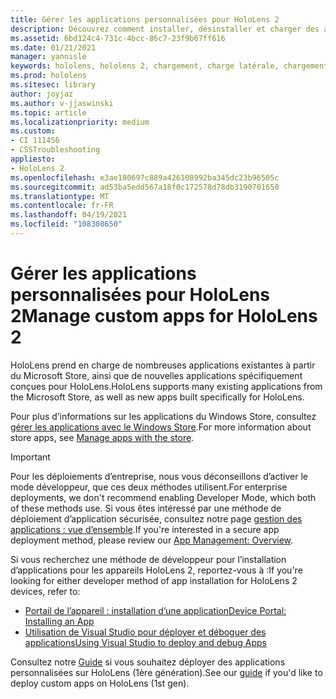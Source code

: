 ```yaml
---
title: Gérer les applications personnalisées pour HoloLens 2
description: Découvrez comment installer, désinstaller et charger des applications holographiques personnalisées sur des appareils HoloLens 2 à l’aide du portail des appareils et de Visual Studio.
ms.assetid: 6bd124c4-731c-4bcc-86c7-23f9b67ff616
ms.date: 01/21/2021
manager: yannisle
keywords: hololens, hololens 2, chargement, charge latérale, chargement secondaire, Store, UWP, application, installer
ms.prod: hololens
ms.sitesec: library
author: joyjaz
ms.author: v-jjaswinski
ms.topic: article
ms.localizationpriority: medium
ms.custom:
- CI 111456
- CSSTroubleshooting
appliesto:
- HoloLens 2
ms.openlocfilehash: e3ae180697c889a426108992ba345dc23b96505c
ms.sourcegitcommit: ad53ba5edd567a18f0c172578d78db3190701650
ms.translationtype: MT
ms.contentlocale: fr-FR
ms.lasthandoff: 04/19/2021
ms.locfileid: "108308650"
---
```

# <a name="manage-custom-apps-for-hololens-2"></a><span data-ttu-id="effd8-104">Gérer les applications personnalisées pour HoloLens 2</span><span class="sxs-lookup"><span data-stu-id="effd8-104">Manage custom apps for HoloLens 2</span></span>

<span data-ttu-id="effd8-105">HoloLens prend en charge de nombreuses applications existantes à partir du Microsoft Store, ainsi que de nouvelles applications spécifiquement conçues pour HoloLens.</span><span class="sxs-lookup"><span data-stu-id="effd8-105">HoloLens supports many existing applications from the Microsoft Store, as well as new apps built specifically for HoloLens.</span></span> 

<span data-ttu-id="effd8-106">Pour plus d’informations sur les applications du Windows Store, consultez [gérer les applications avec le Windows Store](holographic-store-apps.md).</span><span class="sxs-lookup"><span data-stu-id="effd8-106">For more information about store apps, see [Manage apps with the store](holographic-store-apps.md).</span></span>

> [!IMPORTANT]
> <span data-ttu-id="effd8-107">Pour les déploiements d’entreprise, nous vous déconseillons d’activer le mode développeur, que ces deux méthodes utilisent.</span><span class="sxs-lookup"><span data-stu-id="effd8-107">For enterprise deployments, we don't recommend enabling Developer Mode, which both of these methods use.</span></span> <span data-ttu-id="effd8-108">Si vous êtes intéressé par une méthode de déploiement d’application sécurisée, consultez notre page [gestion des applications : vue d’ensemble](app-deploy-overview.md).</span><span class="sxs-lookup"><span data-stu-id="effd8-108">If you're interested in a secure app deployment method, please review our [App Management: Overview](app-deploy-overview.md).</span></span>

<span data-ttu-id="effd8-109">Si vous recherchez une méthode de développeur pour l’installation d’applications pour les appareils HoloLens 2, reportez-vous à :</span><span class="sxs-lookup"><span data-stu-id="effd8-109">If you're looking for either developer method of app installation for HoloLens 2 devices, refer to:</span></span>
- [<span data-ttu-id="effd8-110">Portail de l’appareil : installation d’une application</span><span class="sxs-lookup"><span data-stu-id="effd8-110">Device Portal: Installing an App</span></span>](https://docs.microsoft.com/windows/mixed-reality/develop/platform-capabilities-and-apis/using-the-windows-device-portal#installing-an-app)
- [<span data-ttu-id="effd8-111">Utilisation de Visual Studio pour déployer et déboguer des applications</span><span class="sxs-lookup"><span data-stu-id="effd8-111">Using Visual Studio to deploy and debug Apps</span></span>](https://docs.microsoft.com/windows/mixed-reality/develop/platform-capabilities-and-apis/using-visual-studio)

<span data-ttu-id="effd8-112">Consultez notre [Guide](holographic-custom-apps.md) si vous souhaitez déployer des applications personnalisées sur HoloLens (1ère génération).</span><span class="sxs-lookup"><span data-stu-id="effd8-112">See our [guide](holographic-custom-apps.md) if you'd like to deploy custom apps on HoloLens (1st gen).</span></span>